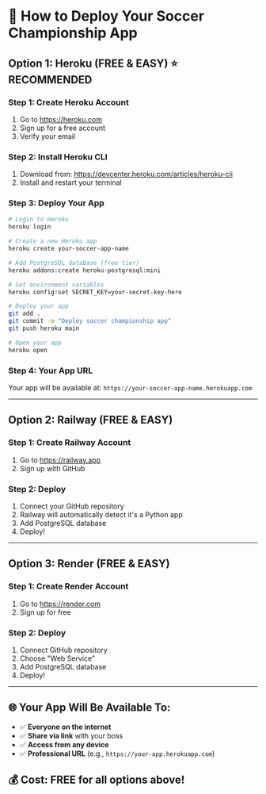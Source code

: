 # 🚀 How to Deploy Your Soccer Championship App

## Option 1: Heroku (FREE & EASY) ⭐ RECOMMENDED

### Step 1: Create Heroku Account
1. Go to https://heroku.com
2. Sign up for a free account
3. Verify your email

### Step 2: Install Heroku CLI
1. Download from: https://devcenter.heroku.com/articles/heroku-cli
2. Install and restart your terminal

### Step 3: Deploy Your App
```bash
# Login to Heroku
heroku login

# Create a new Heroku app
heroku create your-soccer-app-name

# Add PostgreSQL database (free tier)
heroku addons:create heroku-postgresql:mini

# Set environment variables
heroku config:set SECRET_KEY=your-secret-key-here

# Deploy your app
git add .
git commit -m "Deploy soccer championship app"
git push heroku main

# Open your app
heroku open
```

### Step 4: Your App URL
Your app will be available at: `https://your-soccer-app-name.herokuapp.com`

---

## Option 2: Railway (FREE & EASY)

### Step 1: Create Railway Account
1. Go to https://railway.app
2. Sign up with GitHub

### Step 2: Deploy
1. Connect your GitHub repository
2. Railway will automatically detect it's a Python app
3. Add PostgreSQL database
4. Deploy!

---

## Option 3: Render (FREE & EASY)

### Step 1: Create Render Account
1. Go to https://render.com
2. Sign up for free

### Step 2: Deploy
1. Connect GitHub repository
2. Choose "Web Service"
3. Add PostgreSQL database
4. Deploy!

---

## 🌐 Your App Will Be Available To:
- ✅ **Everyone on the internet**
- ✅ **Share via link** with your boss
- ✅ **Access from any device**
- ✅ **Professional URL** (e.g., `https://your-app.herokuapp.com`)

## 💰 Cost: FREE for all options above!


